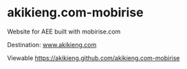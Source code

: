 # akikieng.com-mobirise
Website for AEE built with mobirise.com

Destination: www.akikieng.com

Viewable https://akikieng.github.com/akikieng.com-mobirise

